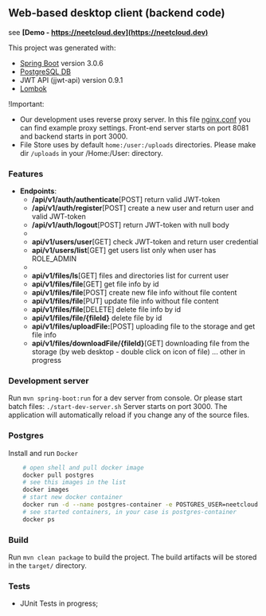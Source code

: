 ## Web-based desktop client (backend code)

see **[Demo - https://neetcloud.dev](https://neetcloud.dev)**

This project was generated with:

- [Spring Boot](https://spring.io) version 3.0.6
- [PostgreSQL DB](https://www.postgresql.org)
- JWT API (jjwt-api) version 0.9.1
- [Lombok](https://projectlombok.org)

!Important: 
- Our development uses reverse proxy server. In this file [nginx.conf](./nginx/nginx.conf) you can find example proxy settings. Front-end server starts on port 8081 and backend starts in port 3000. 
- File Store uses by default ```home:/user:/uploads``` directories. Please make dir ```/uploads``` in your /Home:/User: directory.

### **Features**
- **Endpoints**:
	- **/api/v1/auth/authenticate**[POST] return valid JWT-token
	- **/api/v1/auth/register**[POST] create a new user and return user and valid JWT-token
	- **/api/v1/auth/logout**[POST] return JWT-token with null body
	-
    - **api/v1/users/user**[GET] check JWT-token and return user credential
    - **api/v1/users/list**[GET] get users list only when user has ROLE_ADMIN
	- 
    - **api/v1/files/ls**[GET] files and directories list for current user
    - **api/v1/files/file**[GET] get file info by id
    - **api/v1/files/file**[POST] create new file info without file content
    - **api/v1/files/file**[PUT] update file info without file content
    - **api/v1/files/file**[DELETE] delete file info by id
    - **api/v1/files/file/{fileId}** delete file by id
	- **api/v1/files/uploadFile:**[POST] uploading file to the storage and get file info
	- **api/v1/files/downloadFile/{fileId}**[GET] downloading file from the storage (by web desktop - double click on icon of file)
	... other in progress

### Development server

Run `mvn spring-boot:run` for a dev server from console.
Or please start batch files: `./start-dev-server.sh`
Server starts on port 3000. The application will automatically reload if you change any of the source files.

### Postgres
Install and run `Docker`
```bash
	# open shell and pull docker image 
	docker pull postgres
	# see this images in the list
	docker images
	# start new docker container
	docker run -d --name postgres-container -e POSTGRES_USER=neetcloud -e POSTGRES_PASSWORD=password -p 5432:5432 -v data:/var/lib/postgresql/data postgres
	# see started containers, in your case is postgres-container
	docker ps
```

### Build

Run `mvn clean package` to build the project. The build artifacts will be stored in the `target/` directory.


### Tests

- JUnit Tests in progress;
